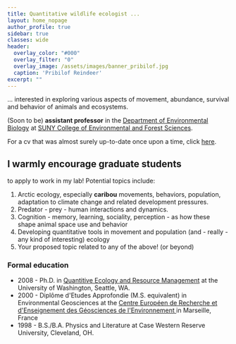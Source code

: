 ```yaml
---
title: Quantitative wildlife ecologist ...
layout: home_nopage
author_profile: true
sidebar: true
classes: wide
header:
  overlay_color: "#000"
  overlay_filter: "0"
  overlay_image: /assets/images/banner_pribilof.jpg
  caption: 'Pribilof Reindeer'
excerpt: ""
---
```

... interested in exploring various aspects of movement, abundance, survival and behavior of animals and ecosystems.

(Soon to be) **assistant professor** in the [Department of Environmental Biology](https://www.esf.edu/efb/) at [SUNY College of Environmental and Forest Sciences](https://www.esf.edu/).  

For a cv that was almost surely up-to-date once upon a time, click [here](../../assets/GurarieCV.pdf).


## I warmly encourage graduate students 

to apply to work in my lab!  Potential topics include:

1.  Arctic ecology, especially **caribou** movements, behaviors, population, adaptation to climate change and related development pressures. 
2.  Predator - prey - human interactions and dynamics.  
4.  Cognition - memory,  learning, sociality, perception - as how these shape animal space use and behavior
5.  Developing quantitative tools in movement and population (and - really - any kind of interesting) ecology
6.  Your proposed topic related to any of the above! (or beyond)

<!--
## Research Overview

A large portion of my current work is focused migrations, survival, demographics of caribou in Canada and Alaska. 


Previously, I've worked on a variety of other systems (mostly in similarly cold places), including Pacific salmon, [Steller sea lions](https://terpconnect.umd.edu/~egurarie/webprojects/2005_raykokegallery/sivuchi/sivuchi.html#sivuchi01) and Northern fur seals in the North Pacific.  Miscellaneous projects have also included management of invasive [willow](https://en.wikipedia.org/wiki/Salix_cinerea) in Australia, Giant Panda reintroductions to wildlife reserves in Sichuan, China, Persian leopard and Asiatic cheetah movements in Iran, and much more.

My main academic home is in the lab of [Dr. Bill Fagan](www.clfs.umd.edu/biology/faganlab) at the University of Maryland, though I am currently physically located at the [Deparment of Wildlife and Forest Ecology, University of Wisconsin](https://forestandwildlifeecology.wisc.edu/).
--> 

### Formal education

- 2008 - Ph.D. in [Quantitive Ecology and Resource Management](https://quantitative.uw.edu/graduate/degree-programs/) at the University of Washington, Seattle, WA.  
- 2000 - Diplôme d'Etudes Approfondie (M.S. equivalent) in Environmental Geosciences at the [Centre Européen de Recherche et d'Enseignement des Géosciences de l'Environnement ](https://www.cerege.fr/fr) in Marseille, France
- 1998 - B.S./B.A. Physics and Literature at Case Western Reserve University, Cleveland, OH. 
